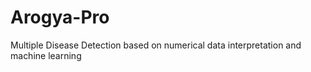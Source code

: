 # Arogya-Pro
Multiple Disease Detection based on numerical data interpretation and machine learning
